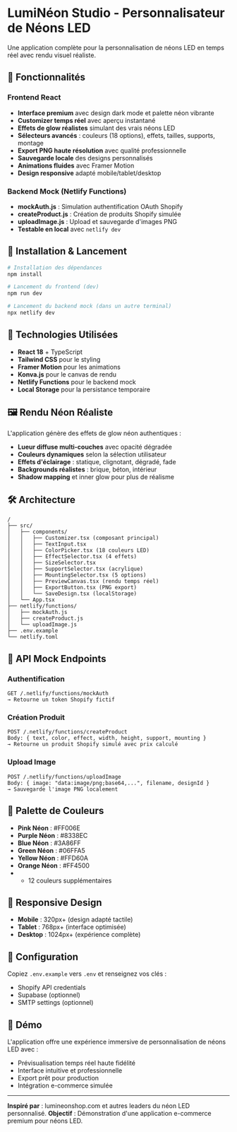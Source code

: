 # LumiNéon Studio - Personnalisateur de Néons LED

Une application complète pour la personnalisation de néons LED en temps réel avec rendu visuel réaliste.

## 🌟 Fonctionnalités

### Frontend React
- **Interface premium** avec design dark mode et palette néon vibrante
- **Customizer temps réel** avec aperçu instantané
- **Effets de glow réalistes** simulant des vrais néons LED
- **Sélecteurs avancés** : couleurs (18 options), effets, tailles, supports, montage
- **Export PNG haute résolution** avec qualité professionnelle
- **Sauvegarde locale** des designs personnalisés
- **Animations fluides** avec Framer Motion
- **Design responsive** adapté mobile/tablet/desktop

### Backend Mock (Netlify Functions)
- **mockAuth.js** : Simulation authentification OAuth Shopify
- **createProduct.js** : Création de produits Shopify simulée
- **uploadImage.js** : Upload et sauvegarde d'images PNG
- **Testable en local** avec `netlify dev`

## 🚀 Installation & Lancement

```bash
# Installation des dépendances
npm install

# Lancement du frontend (dev)
npm run dev

# Lancement du backend mock (dans un autre terminal)
npx netlify dev
```

## 🎨 Technologies Utilisées

- **React 18** + TypeScript
- **Tailwind CSS** pour le styling
- **Framer Motion** pour les animations
- **Konva.js** pour le canvas de rendu
- **Netlify Functions** pour le backend mock
- **Local Storage** pour la persistance temporaire

## 🖼️ Rendu Néon Réaliste

L'application génère des effets de glow néon authentiques :
- **Lueur diffuse multi-couches** avec opacité dégradée
- **Couleurs dynamiques** selon la sélection utilisateur
- **Effets d'éclairage** : statique, clignotant, dégradé, fade
- **Backgrounds réalistes** : brique, béton, intérieur
- **Shadow mapping** et inner glow pour plus de réalisme

## 🛠️ Architecture

```
/
├── src/
│   ├── components/
│   │   ├── Customizer.tsx (composant principal)
│   │   ├── TextInput.tsx
│   │   ├── ColorPicker.tsx (18 couleurs LED)
│   │   ├── EffectSelector.tsx (4 effets)
│   │   ├── SizeSelector.tsx
│   │   ├── SupportSelector.tsx (acrylique)
│   │   ├── MountingSelector.tsx (5 options)
│   │   ├── PreviewCanvas.tsx (rendu temps réel)
│   │   ├── ExportButton.tsx (PNG export)
│   │   └── SaveDesign.tsx (localStorage)
│   └── App.tsx
├── netlify/functions/
│   ├── mockAuth.js
│   ├── createProduct.js
│   └── uploadImage.js
├── .env.example
└── netlify.toml
```

## 🎯 API Mock Endpoints

### Authentification
```
GET /.netlify/functions/mockAuth
→ Retourne un token Shopify fictif
```

### Création Produit
```
POST /.netlify/functions/createProduct
Body: { text, color, effect, width, height, support, mounting }
→ Retourne un produit Shopify simulé avec prix calculé
```

### Upload Image
```
POST /.netlify/functions/uploadImage
Body: { image: "data:image/png;base64,...", filename, designId }
→ Sauvegarde l'image PNG localement
```

## 🎨 Palette de Couleurs

- **Pink Néon** : #FF006E
- **Purple Néon** : #8338EC  
- **Blue Néon** : #3A86FF
- **Green Néon** : #06FFA5
- **Yellow Néon** : #FFD60A
- **Orange Néon** : #FF4500
- + 12 couleurs supplémentaires

## 📱 Responsive Design

- **Mobile** : 320px+ (design adapté tactile)
- **Tablet** : 768px+ (interface optimisée)
- **Desktop** : 1024px+ (expérience complète)

## 🔧 Configuration

Copiez `.env.example` vers `.env` et renseignez vos clés :
- Shopify API credentials
- Supabase (optionnel)
- SMTP settings (optionnel)

## 🎪 Démo

L'application offre une expérience immersive de personnalisation de néons LED avec :
- Prévisualisation temps réel haute fidélité
- Interface intuitive et professionnelle
- Export prêt pour production
- Intégration e-commerce simulée

---

**Inspiré par** : lumineonshop.com et autres leaders du néon LED personnalisé.
**Objectif** : Démonstration d'une application e-commerce premium pour néons LED.